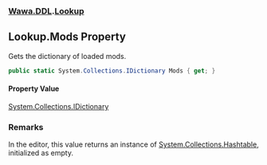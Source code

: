 ### [Wawa.DDL](Wawa.DDL.md 'Wawa.DDL').[Lookup](Lookup.md 'Wawa.DDL.Lookup')

## Lookup.Mods Property

Gets the dictionary of loaded mods.

```csharp
public static System.Collections.IDictionary Mods { get; }
```

#### Property Value
[System.Collections.IDictionary](https://docs.microsoft.com/en-us/dotnet/api/System.Collections.IDictionary 'System.Collections.IDictionary')

### Remarks
  
In the editor, this value returns an instance of [System.Collections.Hashtable](https://docs.microsoft.com/en-us/dotnet/api/System.Collections.Hashtable 'System.Collections.Hashtable'), initialized as empty.